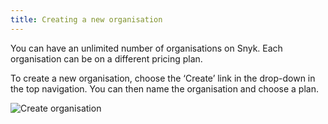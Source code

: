 ```yaml
---
title: Creating a new organisation
---
```


You can have an unlimited number of organisations on Snyk. Each organisation can be on a different pricing plan.

To create a new organisation, choose the ‘Create’ link in the drop-down in the top navigation. You can then name the organisation and choose a plan.

![Create organisation](https://res.cloudinary.com/snyk/image/upload/f_auto,q_auto,c_scale,w_682/v1466629386/docs-create_a_new_organisation.png)
